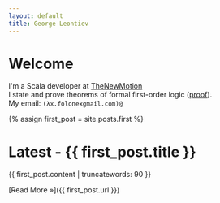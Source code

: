 ```yaml
---
layout: default
title: George Leontiev
---
```



# Welcome #

I'm a Scala developer at <a href="http://thenewmotion.com/">TheNewMotion</a><br />
I state and prove theorems of formal first-order logic ([proof](http://en.wikipedia.org/wiki/Curry%E2%80%93Howard_correspondence)).<br />
My email: `(λx.folonexgmail.com)@`

{% assign first_post = site.posts.first %}

# Latest - {{ first_post.title }} #

{{ first_post.content | truncatewords: 90 }}


[Read More &raquo;]({{ first_post.url }})




